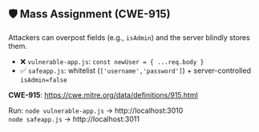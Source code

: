 ## 🛡️ Mass Assignment (CWE-915)

Attackers can overpost fields (e.g., `isAdmin`) and the server blindly stores them.

- ❌ `vulnerable-app.js`: `const newUser = { ...req.body }`
- ✅ `safeapp.js`: whitelist (`['username','password']`) + server-controlled `isAdmin=false`

**CWE-915**: https://cwe.mitre.org/data/definitions/915.html

Run:
`node vulnerable-app.js` → http://localhost:3010  
`node safeapp.js` → http://localhost:3011
